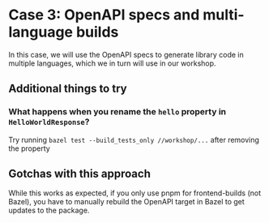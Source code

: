 # Case 3: OpenAPI specs and multi-language builds

In this case, we will use the OpenAPI specs to generate library code in multiple languages, which we in turn will use in our workshop.

## Additional things to try

### What happens when you rename the `hello` property in `HelloWorldResponse`?
Try running `bazel test --build_tests_only //workshop/...` after removing the property

## Gotchas with this approach
While this works as expected, if you only use pnpm for frontend-builds (not Bazel), you have to manually rebuild the OpenAPI target in Bazel to get updates to the package. 
